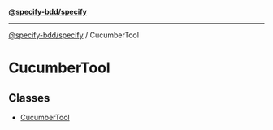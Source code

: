 [**@specify-bdd/specify**](../README.md)

***

[@specify-bdd/specify](../modules.md) / CucumberTool

# CucumberTool

## Classes

- [CucumberTool](classes/CucumberTool.md)
